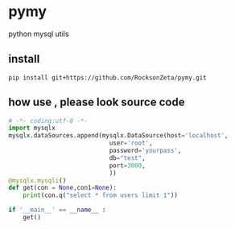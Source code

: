 # pymy
python mysql utils

## install
```
pip install git+https://github.com/RocksonZeta/pymy.git
```

## how use , please look source code

```python
# -*- coding:utf-8 -*- 
import mysqlx
mysqlx.dataSources.append(mysqlx.DataSource(host='localhost',
							user='root',
							password='yourpass',
							db="test",
							port=3000,
							))
@mysqlx.mysqli()
def get(con = None,con1=None):
	print(con.q("select * from users limit 1"))

if '__main__' == __name__ :
	get()
```
